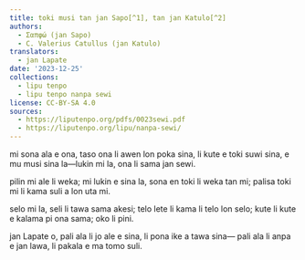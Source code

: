 ```yaml
---
title: toki musi tan jan Sapo[^1], tan jan Katulo[^2]
authors:
  - Σαπφώ (jan Sapo)
  - C. Valerius Catullus (jan Katulo)
translators:
  - jan Lapate
date: '2023-12-25'
collections:
  - lipu tenpo
  - lipu tenpo nanpa sewi
license: CC-BY-SA 4.0
sources:
  - https://liputenpo.org/pdfs/0023sewi.pdf
  - https://liputenpo.org/lipu/nanpa-sewi/
---
```


mi sona ala e ona, taso ona li awen lon poka sina, li kute e toki suwi sina, e mu musi sina la—lukin mi la, ona li sama jan sewi.

pilin mi ale li weka; mi lukin e sina la, sona en toki li weka tan mi; palisa toki mi li kama suli a lon uta mi.

selo mi la, seli li tawa sama akesi; telo lete li kama li telo lon selo; kute li kute e kalama pi ona sama; oko li pini.

jan Lapate o, pali ala li jo ale e sina, li pona ike a tawa sina— pali ala li anpa e jan lawa, li pakala e ma tomo suli.

[^1]: Σαπφώ, c. 600 BCE. tan toki ona nanpa 31.
[^2]: C. Valerius Catullus, c. 60 BCE. ona li pali sin e toki nanpa 31 pi jan Sapo, lon toki Carmen 51.